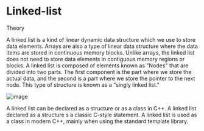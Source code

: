 # Linked-list

Theory

A linked list is a kind of linear dynamic data structure which we use to store data elements. Arrays are also a type of linear data structure where the data items are stored in continuous memory blocks.
Unlike arrays, the linked list does not need to store data elements in contiguous memory regions or blocks.
A linked list is composed of elements known as "Nodes" that are divided into two parts. The first component is the part where we store the actual data, and the second is a part where we store the pointer to the next node. This type of structure is known as a "singly linked list."



![image](https://github.com/prishakhemani/Linked-list/assets/142494518/0835afd8-b1b0-41bf-91d9-cec2f88a4e08)



A linked list can be declared as a structure or as a class in C++. A linked list declared as a structure
s a classic C-style statement. A linked list is used as a class in modern C++, mainly when using the standard template library.
